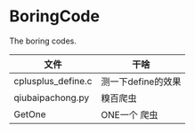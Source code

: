 # BoringCode
The boring codes.

|文件|干啥|
|-|-|
|cplusplus_define.c|测一下define的效果|
|qiubaipachong.py|糗百爬虫|
|GetOne|ONE一个 爬虫|